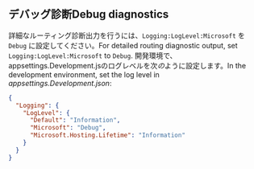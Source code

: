 ## <a name="debug-diagnostics"></a><span data-ttu-id="a898b-101">デバッグ診断</span><span class="sxs-lookup"><span data-stu-id="a898b-101">Debug diagnostics</span></span>

<span data-ttu-id="a898b-102">詳細なルーティング診断出力を行うには、`Logging:LogLevel:Microsoft` を `Debug` に設定してください。</span><span class="sxs-lookup"><span data-stu-id="a898b-102">For detailed routing diagnostic output, set `Logging:LogLevel:Microsoft` to `Debug`.</span></span> <span data-ttu-id="a898b-103">開発環境で、appsettings.Development.jsのログレベルを次*の*ように設定します。</span><span class="sxs-lookup"><span data-stu-id="a898b-103">In the development environment, set the log level in *appsettings.Development.json*:</span></span>

```json
{
  "Logging": {
    "LogLevel": {
      "Default": "Information",
      "Microsoft": "Debug",
      "Microsoft.Hosting.Lifetime": "Information"
    }
  }
}
```
